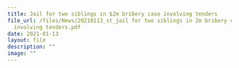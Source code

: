 ```yaml
---
title: Jail for two siblings in $2m bribery case involving tenders
file_url: /files/News/20210113_st_jail for two siblings in 2m bribery case
  involving tenders.pdf
date: 2021-01-13
layout: file
description: ""
image: ""
---
```

